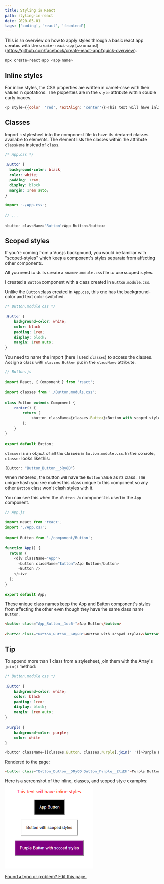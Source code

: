 ```yaml
---
title: Styling in React
path: styling-in-react
date: 2020-05-01
tags: ['coding', 'react', 'frontend']
---
```


This is an overview on how to apply styles through a basic react app created with the `create-react-app` [command] (https://github.com/facebook/create-react-app#quick-overview).

```bash
npx create-react-app <app-name>
```

## Inline styles

For inline styles, the CSS properties are written in camel-case with their values in quotations. The properties are in the `style` attribute within double curly braces.

```js
<p style={{color: 'red', textAlign: 'center'}}>This text will have inline styles.</p>
```

## Classes

Import a stylesheet into the component file to have its declared classes available to elements. The element lists the classes within the attribute `className` instead of `class`.

```css
/* App.css */

.Button {
  background-color: black;
  color: white;
  padding: 1rem;
  display: block;
  margin: 1rem auto;
}
```
```js
import './App.css';

// ...

<button className="Button">App Button</button>
```

## Scoped styles

If you're coming from a Vue.js background, you would be familiar with "scoped-styles" which keep a component's styles separate from affecting other components.

All you need to do is create a `<name>.module.css` file to use scoped styles.

I created a `Button` component with a class created in `Button.module.css`.

Unlike the `Button` class created in `App.css`, this one has the background-color and text color switched.

```css
/* Button.module.css */

.Button {
    background-color: white;
    color: black;
    padding: 1rem;
    display: block;
    margin: 1rem auto;
}
```

You need to name the import (here I used `classes`) to access the classes. Assign a class with `classes.Button` put in the `className` attribute.

```js
// Button.js

import React, { Component } from 'react';

import classes from './Button.module.css';

class Button extends Component {
    render() {
        return (
            <button className={classes.Button}>Button with scoped styles</button>
        );
    }
}

export default Button;
```

`classes` is an object of all the classes in `Button.module.css`. In the console, `classes` looks like this:

```bash
{Button: "Button_Button__SRy8D"}
```

When rendered, the button will have the `Button` value as its class. The unique hash you see makes this class unique to this component so any other `Button` class won't clash styles with it.

You can see this when the `<Button />` component is used in the `App` component.

```js
// App.js

import React from 'react';
import './App.css';

import Button from './component/Button';

function App() {
  return (
    <div className="App">
      <button className="Button">App Button</button>
      <Button />
    </div>
  );
}

export default App;
```

These unique class names keep the App and Button component's styles from affecting the other even though they have the same class name `Button`.

```html
<button class="App_Button__1oc6-">App Button</button>

<button class="Button_Button__SRy8D">Button with scoped styles</button>
```

## Tip

To append more than 1 class from a stylesheet, join them with the Array's `join()` method:

```css
/* Button.module.css */

.Button {
    background-color: white;
    color: black;
    padding: 1rem;
    display: block;
    margin: 1rem auto;
}

.Purple {
    background-color: purple;
    color: white;
}
```

```js
<button className={[classes.Button, classes.Purple].join(' ')}>Purple Button with scoped styles</button>
```
Rendered to the page:
```html
<button class="Button_Button__SRy8D Button_Purple__2tiEH">Purple Button with scoped styles</button>
```

Here is a screenshot of the inline, classes, and scoped style examples:
![The text and 2 buttons styles in this post.](./images/2020-05-01/using-styles.png)

[Found a typo or problem? Edit this page.]()
